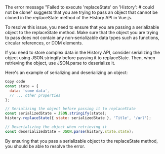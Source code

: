 
The error message "Failed to execute 'replaceState' on 'History': #
 could not be clone" suggests that you are trying to pass an object that cannot be cloned in the replaceState method of the History API in Vue.js.

To resolve this issue, you need to ensure that you are passing a serializable object to the replaceState method. Make sure that the object you are trying to pass does not contain any non-serializable data types such as functions, circular references, or DOM elements.


If you need to store complex data in the History API, consider serializing the object using JSON.stringify before passing it to replaceState. Then, when retrieving the object, use JSON.parse to deserialize it.


Here's an example of serializing and deserializing an object:

``` javascript
Copy code
const state = {
  data: 'some data',
  // ... other properties
};

// Serializing the object before passing it to replaceState
const serializedState = JSON.stringify(state);
history.replaceState({ state: serializedState }, 'Title', '/url');

// Deserializing the object when retrieving it
const deserializedState = JSON.parse(history.state.state);
```

By ensuring that you pass a serializable object to the replaceState method, you should be able to resolve the error.